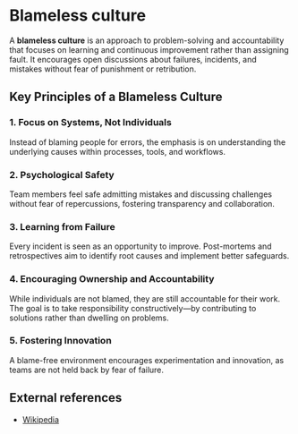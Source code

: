 # Blameless culture

A **blameless culture** is an approach to problem-solving and accountability that focuses on learning and continuous improvement rather than assigning fault. It encourages open discussions about failures, incidents, and mistakes without fear of punishment or retribution.

## Key Principles of a Blameless Culture

### 1. Focus on Systems, Not Individuals

Instead of blaming people for errors, the emphasis is on understanding the underlying causes within processes, tools, and workflows.

### 2. Psychological Safety

Team members feel safe admitting mistakes and discussing challenges without fear of repercussions, fostering transparency and collaboration.

### 3. Learning from Failure

Every incident is seen as an opportunity to improve. Post-mortems and retrospectives aim to identify root causes and implement better safeguards.

### 4. Encouraging Ownership and Accountability

While individuals are not blamed, they are still accountable for their work. The goal is to take responsibility constructively—by contributing to solutions rather than dwelling on problems.

### 5. Fostering Innovation

A blame-free environment encourages experimentation and innovation, as teams are not held back by fear of failure.

## External references

- [Wikipedia](https://en.wikipedia.org/wiki/Blame_in_organizations)
